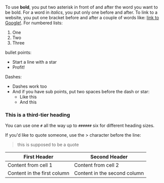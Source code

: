 To use **bold**, you put two asterisk in front of and after the word you want to be bold. For a word in *italics*, you put only one before and after. 
To link to a website, you put one bracket before and after a couple of words like: [link to Google!](http://google.com).
For numbered lists:

1. One
2. Two
3. Three

bullet points:

* Start a line with a star
* Profit!

Dashes:
- Dashes work too
- And if you have sub points, put two spaces before the dash or star:
  - Like this
  - And this
  

### This is a third-tier heading

You can use one `#` all the way up to `######` six for different heading sizes.

If you'd like to quote someone, use the > character before the line:

> this is supposed to be a quote

First Header | Second Header
------------ | -------------
Content from cell 1 | Content from cell 2
Content in the first column | Content in the second column
